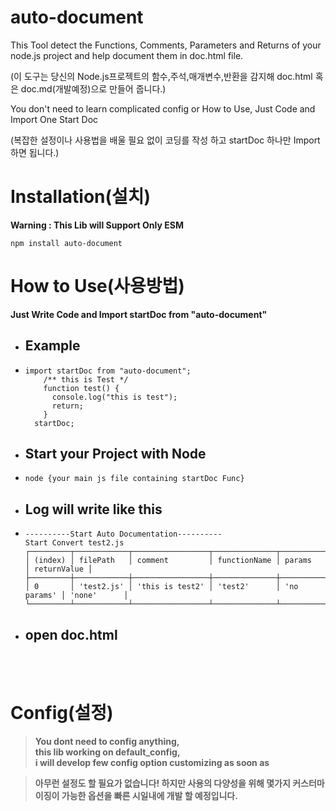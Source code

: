 # auto-document

This Tool detect the Functions, Comments, Parameters and Returns of your node.js project and help document them in doc.html file.

(이 도구는 당신의 Node.js프로젝트의 함수,주석,매개변수,반환을 감지해 doc.html 혹은 doc.md(개발예정)으로 만들어 줍니다.)

You don't need to learn complicated config or How to Use, Just Code and Import One Start Doc

(복잡한 설정이나 사용법을 배울 필요 없이 코딩를 작성 하고 startDoc 하나만 Import하면 됩니다.)

# Installation(설치)

**Warning : This Lib will Support Only ESM**

```
npm install auto-document
```

# How to Use(사용방법)

**Just Write Code and Import startDoc from "auto-document"**

- ## Example
- ```
  import startDoc from "auto-document";
      /** this is Test */
      function test() {
        console.log("this is test");
        return;
      }
    startDoc;
  ```
- ## Start your Project with Node
- ```
  node {your main js file containing startDoc Func}
  ```

- ## Log will write like this
- ```
  ----------Start Auto Documentation----------
  Start Convert test2.js
  ┌─────────┬────────────┬─────────────────┬──────────────┬─────────────┬─────────────┐
  │ (index) │ filePath   │ comment         │ functionName │ params      │ returnValue │
  ├─────────┼────────────┼─────────────────┼──────────────┼─────────────┼─────────────┤
  │ 0       │ 'test2.js' │ 'this is test2' │ 'test2'      │ 'no params' │ 'none'      │
  └─────────┴────────────┴─────────────────┴──────────────┴─────────────┴─────────────┘
  ```

- ## **open doc.html**

  <br>
  <br>

# Config(설정)

> **You dont need to config anything,**<br> **this lib working on default_config,**<br> **i will develop few config option customizing as soon as**

> **아무런 설정도 할 필요가 없습니다! 하지만 사용의 다양성을 위해 몇가지 커스터마이징이 가능한 옵션을 빠른 시일내에 개발 할 예정입니다.**

